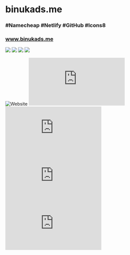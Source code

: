 # binukads.me

### #Namecheap #Netlify #GitHub #Icons8

### www.binukads.me

![](https://img.shields.io/badge/Bootstrap-563D7C?style=for-the-badge&logo=bootstrap&logoColor=white)
![](https://img.shields.io/badge/HTML5-E34F26?style=for-the-badge&logo=html5&logoColor=white)
![](https://img.shields.io/badge/CSS3-1572B6?style=for-the-badge&logo=css3&logoColor=white)
![](https://img.shields.io/badge/JavaScript-323330?style=for-the-badge&logo=javascript&logoColor=F7DF1E)


![Website](https://img.shields.io/website?down_color=red&down_message=Down%20%3A%28&up_color=dagreen&up_message=Up%20%3A%29&url=https%3A%2F%2Fwww.binukads.me)
![GitHub language count](https://img.shields.io/github/languages/count/BinukaDs/binukads.me?color=gre&logo=github)
![GitHub](https://img.shields.io/github/license/BinukaDs/binukads.me?color=dgreen)
![Lines of code](https://img.shields.io/tokei/lines/github/BinukaDs/binukads.me?color=dgreen)
![GitHub last commit](https://img.shields.io/github/last-commit/BinukaDs/binukads.me?logo=Github)


